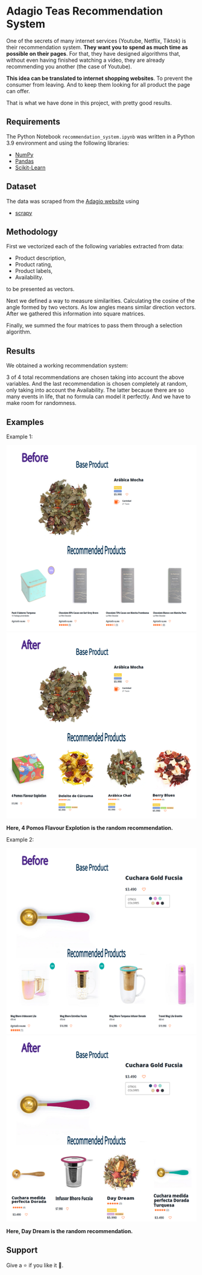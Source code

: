 # Adagio Teas Recommendation System

One of the secrets of many internet services (Youtube, Netflix, Tiktok) is their recommendation system. **They want you to spend as much time as possible on their pages**. For that, they have designed algorithms that, without even having finished watching a video, they are already recommending you another (the case of Youtube).

**This idea can be translated to internet shopping websites**. To prevent the consumer from leaving. And to keep them looking for all product the page can offer.

That is what we have done in this project, with pretty good results.


## Requirements

The Python Notebook `recommendation_system.ipynb` was written in a Python 3.9 environment and using the following libraries:


- [NumPy](http://www.numpy.org/)
- [Pandas](http://pandas.pydata.org/)
- [Scikit-Learn](http://scikit-learn.org/stable/)


## Dataset

The data was scraped from the [Adagio website](https://adagio.cl/) using 

- [scrapy](https://scrapy.org/)


## Methodology

First we vectorized each of the following variables extracted from data:

- Product description,
- Product rating,
- Product labels,
- Availability.

to be presented as vectors.

Next we defined a way to measure similarities. Calculating the cosine of the angle formed by two vectors. As low angles means similar direction vectors. After we gathered this information into square matrices.

Finally, we summed the four matrices to pass them through a selection algorithm.


## Results

We obtained a working recommendation system: 

3 of 4 total recommendations are chosen taking into account the above variables. 
And the last recommendation is chosen completely at random, only taking into account the Availability. The latter because there are so many events in life, that no formula can model it perfectly. And we have to make room for randomness.

## Examples

Example 1:

<img src="images/products1.png"/> 

<img src="images/products2.png"/> 

**Here, 4 Pomos Flavour Explotion is the random recommendation.**

Example 2:


<img src="images/products3.png"/> 

<img src="images/products4.png"/> 

**Here, Day Dream is the random recommendation.**


## Support

Give a :star: if you like it :hugs:.
